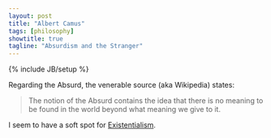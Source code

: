 ```yaml
---
layout: post
title: "Albert Camus"
tags: [philosophy]
showtitle: true
tagline: "Absurdism and the Stranger"
---
```

{% include JB/setup %}

Regarding the Absurd, the venerable source (aka Wikipedia) states:

> The notion of the Absurd contains the idea that there is no meaning to be found in the world beyond what meaning we give to it.

I seem to have a soft spot for [Existentialism](http://en.wikipedia.org/wiki/Existentialism).
